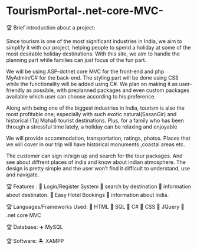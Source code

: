 # TourismPortal-.net-core-MVC-

🏆 Brief introduction about a project:

Since tourism is one of the most significant industries in India, we aim to simplify it with our project, helping people to spend a holiday at some of the most desirable holiday destinations. 
With this site, we aim to handle the planning part while families can just focus of the fun part.

We will be using ASP-dotnet core MVC for the front-end and php MyAdmin/C# for the back-end. The styling part will be done using CSS while the functionality will be added using C#. 
We plan on making it as user-friendly as possible, with preplanned packages and even custom packages available which user can choose according to his preference.

Along with being one of the biggest industries in India, tourism is also the most profitable one; especially with such exotic natural(SasanGir) and historical (Taj Mahal) tourist destinations. 
Plus, for a family who has been through a stressful time lately, a holiday can be relaxing and enjoyable

We will provide accommodation, transportation, ratings, photos. Places that we will cover in our trip will have historical monuments ,coastal areas etc.

The customer can sign in/sign up and search for the tour packages. And see about diffrent places of india and know about indian atmosphere. 
The design is pretty simple and the user won’t find it difficult to understand, use and navigate.

🏆 Features : 📘 Login/Register System 📘 search by destination 📘 information about destinaton. 📘 Easy Hotel Bookings 📘 information about india.

🏆 Languages/Frameworks Used: 🍧 HTML 🍧 SQL 🍧 C# 🍧 CSS 🍧 JQuery 🍧 .net core MVC 

🏆 Database: ✈️ MySQL

🏆 Software: 🏝️ XAMPP
